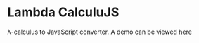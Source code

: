 Lambda CalculuJS
================

λ-calculus to JavaScript converter.
A demo can be viewed [here](http://svrv.net/dev/lambda/lambda.html)

